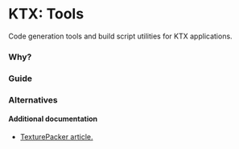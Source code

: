 # KTX: Tools

Code generation tools and build script utilities for KTX applications.

### Why?


### Guide


### Alternatives


#### Additional documentation

- [TexturePacker article.](https://github.com/libgdx/libgdx/wiki/Texture-packer)

